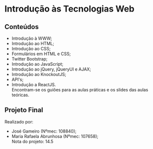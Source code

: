 # Introdução às Tecnologias Web
## Conteúdos
- Introdução à WWW;
- Introdução ao HTML;
- Introdução ao CSS;
- Formulários em HTML e CSS;
- Twitter Bootstrap;
- Introdução ao JavaScript;
- Introdução ao jQuery, jQueryUI e AJAX;
- Introdução ao KnockoutJS;
- API's;
- Introdução a ReactJS.<br />
Encontram-se os guiões para as aulas práticas e os slides das aulas teóricas.
## Projeto Final
Realizado por:
- José Gameiro (Nºmec: 108840);
- Maria Rafaela Abrunhosa (Nºmec: 107658); <br />
Nota do projeto: 14.5

